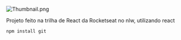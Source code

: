 ![Thumbnail.png](https://i.ibb.co/dW30kvw/Thumbnail.png)

Projeto feito na trilha de React da Rocketseat no nlw, utilizando react 

```jsx
npm install git
```
